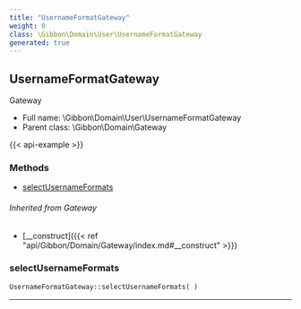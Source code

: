 ```yaml
---
title: "UsernameFormatGateway"
weight: 0
class: \Gibbon\Domain\User\UsernameFormatGateway
generated: true
---
```


## UsernameFormatGateway 

Gateway



* Full name: \Gibbon\Domain\User\UsernameFormatGateway
* Parent class: \Gibbon\Domain\Gateway

{{< api-example >}} 



### Methods

- [selectUsernameFormats](#selectusernameformats)




###### Inherited from Gateway
- [__construct]({{< ref "api/Gibbon/Domain/Gateway/index.md#__construct" >}})



### selectUsernameFormats



```php
UsernameFormatGateway::selectUsernameFormats( )
```









---

